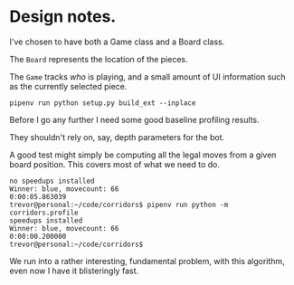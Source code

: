 # Design notes.

I've chosen to have both a Game class and a Board class.

The `Board` represents the location of the pieces.

The `Game` tracks *who* is playing, and a small amount of UI information such as 
the currently selected piece.



```
pipenv run python setup.py build_ext --inplace   
```


Before I go any further I need some good baseline profiling results.

They shouldn't rely on, say, depth parameters for the bot.

A good test might simply be computing all the legal moves from a given board position. This covers most of what we need to do.

```
no speedups installed
Winner: blue, movecount: 66
0:00:05.863039
trevor@personal:~/code/corridors$ pipenv run python -m corridors.profile
speedups installed
Winner: blue, movecount: 66
0:00:00.200000
trevor@personal:~/code/corridors$ 
```

We run into a rather interesting, fundamental problem, with this algorithm, even
now I have it blisteringly fast.

 